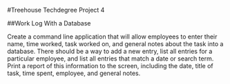 #Treehouse Techdegree Project 4

##Work Log With a Database

Create a command line application that will allow employees to enter their name, time worked, task worked on, and general notes about the task into a database. There should be a way to add a new entry, list all entries for a particular employee, and list all entries that match a date or search term. Print a report of this information to the screen, including the date, title of task, time spent, employee, and general notes.
